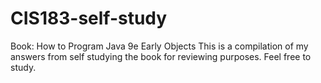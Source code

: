 # CIS183-self-study
Book: How to Program Java 9e Early Objects
This is a compilation of my answers from self studying the book for reviewing purposes.
Feel free to study.
